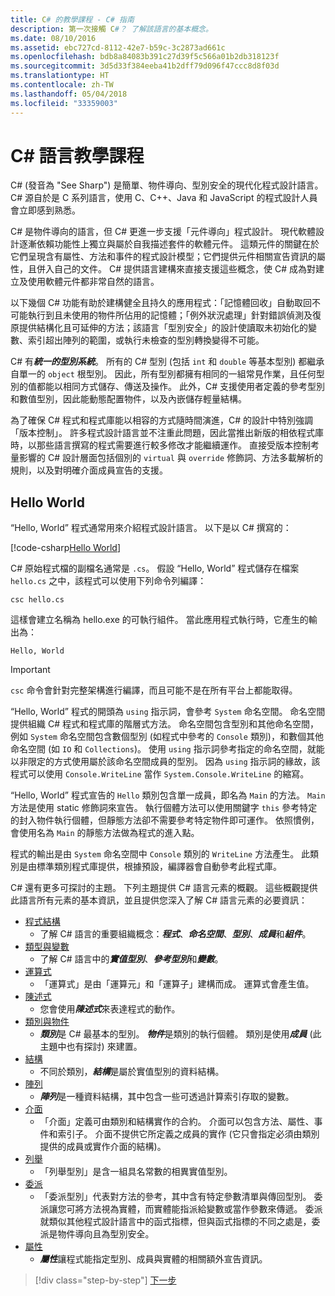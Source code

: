 ```yaml
---
title: C# 的教學課程 - C# 指南
description: 第一次接觸 C#？ 了解該語言的基本概念。
ms.date: 08/10/2016
ms.assetid: ebc727cd-8112-42e7-b59c-3c2873ad661c
ms.openlocfilehash: bdb8a84083b391c27d39f5c566a01b2db318123f
ms.sourcegitcommit: 3d5d33f384eeba41b2dff79d096f47ccc8d8f03d
ms.translationtype: HT
ms.contentlocale: zh-TW
ms.lasthandoff: 05/04/2018
ms.locfileid: "33359003"
---
```

# <a name="a-tour-of-the-c-language"></a>C# 語言教學課程  

C# (發音為 "See Sharp") 是簡單、物件導向、型別安全的現代化程式設計語言。 C# 源自於是 C 系列語言，使用 C、C++、Java 和 JavaScript 的程式設計人員會立即感到熟悉。

C# 是物件導向的語言，但 C# 更進一步支援「元件導向」程式設計。 現代軟體設計逐漸依賴功能性上獨立與屬於自我描述套件的軟體元件。 這類元件的關鍵在於它們呈現含有屬性、方法和事件的程式設計模型；它們提供元件相關宣告資訊的屬性，且併入自己的文件。 C# 提供語言建構來直接支援這些概念，使 C# 成為對建立及使用軟體元件都非常自然的語言。

以下幾個 C# 功能有助於建構健全且持久的應用程式：「記憶體回收」自動取回不可能執行到且未使用的物件所佔用的記憶體；「例外狀況處理」針對錯誤偵測及復原提供結構化且可延伸的方法；該語言「型別安全」的設計使讀取未初始化的變數、索引超出陣列的範圍，或執行未檢查的型別轉換變得不可能。

C# 有***統一的型別系統***。 所有的 C# 型別 (包括 `int` 和 `double` 等基本型別) 都繼承自單一的 `object` 根型別。 因此，所有型別都擁有相同的一組常見作業，且任何型別的值都能以相同方式儲存、傳送及操作。 此外，C# 支援使用者定義的參考型別和數值型別，因此能動態配置物件，以及內嵌儲存輕量結構。

為了確保 C# 程式和程式庫能以相容的方式隨時間演進，C# 的設計中特別強調「版本控制」。 許多程式設計語言並不注重此問題，因此當推出新版的相依程式庫時，以那些語言撰寫的程式需要進行較多修改才能繼續運作。 直接受版本控制考量影響的 C# 設計層面包括個別的 `virtual` 與 `override` 修飾詞、方法多載解析的規則，以及對明確介面成員宣告的支援。

## <a name="hello-world"></a>Hello World

“Hello, World” 程式通常用來介紹程式設計語言。 以下是以 C# 撰寫的：

[!code-csharp[Hello World](../../../samples/snippets/csharp/tour/hello/Program.cs#L1-L8)]

C# 原始程式檔的副檔名通常是 `.cs`。 假設 “Hello, World” 程式儲存在檔案 `hello.cs` 之中，該程式可以使用下列命令列編譯：

```console
csc hello.cs
```

這樣會建立名稱為 hello.exe 的可執行組件。 當此應用程式執行時，它產生的輸出為：

```console
Hello, World
```

> [!IMPORTANT]
> `csc` 命令會針對完整架構進行編譯，而且可能不是在所有平台上都能取得。


“Hello, World” 程式的開頭為 `using` 指示詞，會參考 `System` 命名空間。 命名空間提供組織 C# 程式和程式庫的階層式方法。 命名空間包含型別和其他命名空間，例如 `System` 命名空間包含數個型別 (如程式中參考的 `Console` 類別)，和數個其他命名空間 (如 `IO` 和 `Collections`)。 使用 `using` 指示詞參考指定的命名空間，就能以非限定的方式使用屬於該命名空間成員的型別。 因為 `using` 指示詞的緣故，該程式可以使用 `Console.WriteLine` 當作 `System.Console.WriteLine` 的縮寫。

“Hello, World” 程式宣告的 `Hello` 類別包含單一成員，即名為 `Main` 的方法。 `Main` 方法是使用 static 修飾詞來宣告。 執行個體方法可以使用關鍵字 `this` 參考特定的封入物件執行個體，但靜態方法卻不需要參考特定物件即可運作。 依照慣例，會使用名為 `Main` 的靜態方法做為程式的進入點。

程式的輸出是由 `System` 命名空間中 `Console` 類別的 `WriteLine` 方法產生。 此類別是由標準類別程式庫提供，根據預設，編譯器會自動參考此程式庫。

C# 還有更多可探討的主題。  下列主題提供 C# 語言元素的概觀。 這些概觀提供此語言所有元素的基本資訊，並且提供您深入了解 C# 語言元素的必要資訊：

* [程式結構](program-structure.md)
    - 了解 C# 語言的重要組織概念：***程式***、***命名空間***、***型別***、***成員***和***組件***。
* [類型與變數](types-and-variables.md)
    - 了解 C# 語言中的***實值型別***、***參考型別***和***變數***。
* [運算式](expressions.md)
    - 「運算式」是由「運算元」和「運算子」建構而成。 運算式會產生值。
* [陳述式](statements.md)
    - 您會使用***陳述式***來表達程式的動作。
* [類別與物件](classes-and-objects.md)
    - ***類別***是 C# 最基本的型別。 ***物件***是類別的執行個體。 類別是使用***成員*** (此主題中也有探討) 來建置。
* [結構](structs.md)
    - 不同於類別，***結構***是屬於實值型別的資料結構。
* [陣列](arrays.md)
    - ***陣列***是一種資料結構，其中包含一些可透過計算索引存取的變數。
* [介面](interfaces.md)
    - 「介面」定義可由類別和結構實作的合約。 介面可以包含方法、屬性、事件和索引子。 介面不提供它所定義之成員的實作 (它只會指定必須由類別提供的成員或實作介面的結構)。
* [列舉](enums.md)
    - 「列舉型別」是含一組具名常數的相異實值型別。
* [委派](delegates.md)
    - 「委派型別」代表對方法的參考，其中含有特定參數清單與傳回型別。 委派讓您可將方法視為實體，而實體能指派給變數或當作參數來傳遞。 委派就類似其他程式設計語言中的函式指標，但與函式指標的不同之處是，委派是物件導向且為型別安全。
* [屬性](attributes.md)
    * ***屬性***讓程式能指定型別、成員與實體的相關額外宣告資訊。

>[!div class="step-by-step"]
[下一步](program-structure.md)
